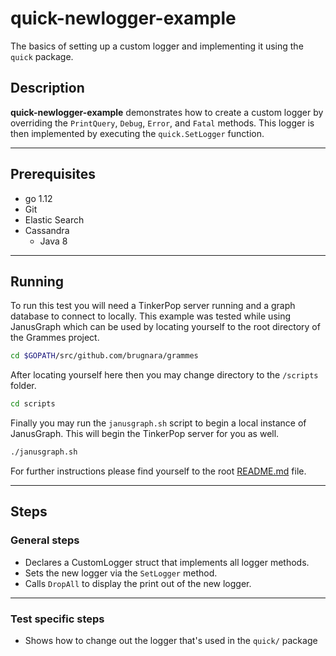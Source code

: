 # quick-newlogger-example

The basics of setting up a custom logger and implementing it using the `quick` package.

## Description

**quick-newlogger-example** demonstrates how to create a custom logger by overriding the `PrintQuery`, `Debug`, `Error`, and `Fatal` methods. This logger is then implemented by executing the `quick.SetLogger` function.

---

## Prerequisites

- go 1.12
- Git
- Elastic Search
- Cassandra
  - Java 8

---

## Running

To run this test you will need a TinkerPop server running and a graph database to connect to locally. This example was tested while using JanusGraph which can be used by locating yourself to the root directory of the Grammes project.

``` sh
cd $GOPATH/src/github.com/brugnara/grammes
```

After locating yourself here then you may change directory to the `/scripts` folder.

``` sh
cd scripts
```

Finally you may run the `janusgraph.sh` script to begin a local instance of JanusGraph. This will begin the TinkerPop server for you as well.

``` sh
./janusgraph.sh
```

For further instructions please find yourself to the root [README.md](../../README.md) file.

---

## Steps

### General steps

- Declares a CustomLogger struct that implements all logger methods.
- Sets the new logger via the `SetLogger` method.
- Calls `DropAll` to display the print out of the new logger.

---

### Test specific steps

- Shows how to change out the logger that's used in the `quick/` package
